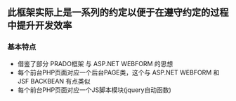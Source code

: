 ## 此框架实际上是一系列的约定以便于在遵守约定的过程中提升开发效率

### 基本特点

 - 借鉴了部分 PRADO框架 与 ASP.NET WEBFORM 的思想
 - 每个前台PHP页面对应一个后台PAGE类，这个与 ASP.NET WEBFORM 和 JSF BACKBEAN 有点类似
 - 每个前台PHP页面对应一个JS脚本模块(jquery自动函数)

